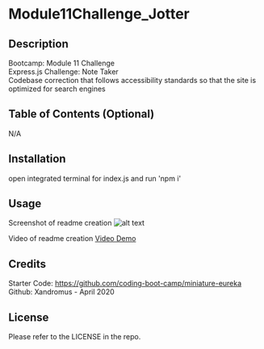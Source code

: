 # Module11Challenge_Jotter

## Description

Bootcamp: Module 11 Challenge <br />
Express.js Challenge: Note Taker <br />
Codebase correction that follows accessibility standards so that the site is optimized for search engines

## Table of Contents (Optional)

N/A

## Installation

open integrated terminal for index.js and run 'npm i'

## Usage
Screenshot of readme creation
![alt text](placeholder)

Video of readme creation
[Video Demo](placeholder)

## Credits

Starter Code: https://github.com/coding-boot-camp/miniature-eureka
Github: Xandromus - April 2020


## License

Please refer to the LICENSE in the repo.